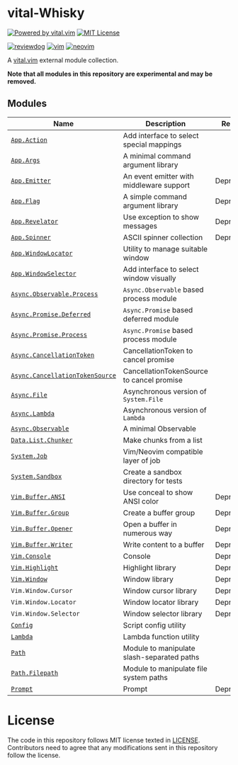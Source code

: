 # vital-Whisky

[![Powered by vital.vim](https://img.shields.io/badge/powered%20by-vital.vim-80273f.svg)](https://github.com/vim-jp/vital.vim)
[![MIT License](https://img.shields.io/badge/license-MIT-blue.svg?style=flat-square)](LICENSE)

[![reviewdog](https://github.com/lambdalisue/vital-Whisky/workflows/reviewdog/badge.svg)](https://github.com/lambdalisue/vital-Whisky/actions?query=workflow%3Areviewdog)
[![vim](https://github.com/lambdalisue/vital-Whisky/workflows/vim/badge.svg)](https://github.com/lambdalisue/vital-Whisky/actions?query=workflow%3Avim)
[![neovim](https://github.com/lambdalisue/vital-Whisky/workflows/neovim/badge.svg)](https://github.com/lambdalisue/vital-Whisky/actions?query=workflow%3Aneovim)

A [vital.vim](https://github.com/vim-jp/vital.vim) external module collection.

**Note that all modules in this repository are experimental and may be removed.**

## Modules

| Name                                                                             | Description                                | Remark     |
| -------------------------------------------------------------------------------- | ------------------------------------------ | ---------- |
| [`App.Action`](./doc/Vital/App/Action.txt)                                       | Add interface to select special mappings   |            |
| [`App.Args`](./doc/Vital/App/Args.txt)                                           | A minimal command argument library         |            |
| [`App.Emitter`](./doc/Vital/App/Emitter.txt)                                     | An event emitter with middleware support   | Deprecated |
| [`App.Flag`](./doc/Vital/App/Flag.txt)                                           | A simple command argument library          | Deprecated |
| [`App.Revelator`](./doc/Vital/App/Revelator.txt)                                 | Use exception to show messages             | Deprecated |
| [`App.Spinner`](./doc/Vital/App/Spinner.txt)                                     | ASCII spinner collection                   | Deprecated |
| [`App.WindowLocator`](./doc/Vital/App/WindowLocator.txt)                         | Utility to manage suitable window          |            |
| [`App.WindowSelector`](./doc/Vital/App/WindowSelector.txt)                       | Add interface to select window visually    |            |
| [`Async.Observable.Process`](./doc/Vital/Async/Observable/Process.txt)           | `Async.Observable` based process module    |            |
| [`Async.Promise.Deferred`](./doc/Vital/Async/Promise/Deferred.txt)               | `Async.Promise` based deferred module      |            |
| [`Async.Promise.Process`](./doc/Vital/Async/Promise/Process.txt)                 | `Async.Promise` based process module       |            |
| [`Async.CancellationToken`](./doc/Vital/Async/CancellationToken.txt)             | CancellationToken to cancel promise        |            |
| [`Async.CancellationTokenSource`](./doc/Vital/Async/CancellationTokenSource.txt) | CancellationTokenSource to cancel promise  |            |
| [`Async.File`](./doc/Vital/Async/File.txt)                                       | Asynchronous version of `System.File`      |            |
| [`Async.Lambda`](./doc/Vital/Async/Lambda.txt)                                   | Asynchronous version of `Lambda`           |            |
| [`Async.Observable`](./doc/Vital/Async/Observable.txt)                           | A minimal Observable                       |            |
| [`Data.List.Chunker`](./doc/Vital/Data/List/Chunker.txt)                         | Make chunks from a list                    |            |
| [`System.Job`](./doc/Vital/System/Job.txt)                                       | Vim/Neovim compatible layer of job         |            |
| [`System.Sandbox`](./doc/Vital/System/Sandbox.txt)                               | Create a sandbox directory for tests       |            |
| [`Vim.Buffer.ANSI`](./doc/Vital/Vim/Buffer/ANSI.txt)                             | Use conceal to show ANSI color             | Deprecated |
| [`Vim.Buffer.Group`](./doc/Vital/Vim/Buffer/Group.txt)                           | Create a buffer group                      | Deprecated |
| [`Vim.Buffer.Opener`](./doc/Vital/Vim/Buffer/Opener.txt)                         | Open a buffer in numerous way              | Deprecated |
| [`Vim.Buffer.Writer`](./doc/Vital/Vim/Buffer/Writer.txt)                         | Write content to a buffer                  | Deprecated |
| [`Vim.Console`](./doc/Vital/Vim/Console.txt)                                     | Console                                    | Deprecated |
| [`Vim.Highlight`](./doc/Vital/Vim/Highlight.txt)                                 | Highlight library                          | Deprecated |
| [`Vim.Window`](./doc/Vital/Vim/Window.txt)                                       | Window library                             | Deprecated |
| `Vim.Window.Cursor`                                                              | Window cursor library                      | Deprecated |
| `Vim.Window.Locator`                                                             | Window locator library                     | Deprecated |
| `Vim.Window.Selector`                                                            | Window selector library                    | Deprecated |
| [`Config`](./doc/Vital/Config.txt)                                               | Script config utility                      |            |
| [`Lambda`](./doc/Vital/Lambda.txt)                                               | Lambda function utility                    |            |
| [`Path`](./doc/Vital/Path.txt)                                                   | Module to manipulate slash-separated paths |            |
| [`Path.Filepath`](./doc/Vital/Path/Filepath.txt)                                 | Module to manipulate file system paths     |            |
| [`Prompt`](./doc/Vital/Prompt.txt)                                               | Prompt                                     | Deprecated |

# License

The code in this repository follows MIT license texted in [LICENSE](./LICENSE).
Contributors need to agree that any modifications sent in this repository follow the license.
